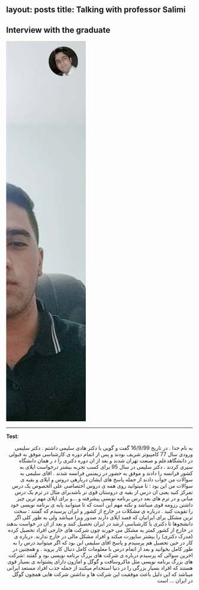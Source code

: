 
layout: posts
title: Talking with professor Salimi
---

## Interview with the graduate







![alt text](../assets/images/mahdii.jpg "Talking with professor Salimi")

---
**Test**:
<div align = "right">
به نام خدا . در تاریخ 16/9/99  گفت و گویی با  دکتر هادی سلیمی داشتم . دکتر سلیمی ورودی سال 77 کامپیوتر شریف بودند و پس از اتمام دوره ی کارشناسی موفق به قبولی در دانشگاهدعلم و صنعت تهران شدند و بعد از ان دوره دکتری را د ر همان دانشگاه سپری کردند . دکتر سلیمی در سال 95 برای کسب تجربه بیشتر درخواست اپلای به کشور فرانسه را دادند و موفق به حضور در زیمنس فرانسه شدند .
اقای سلیمی به سوالات من جواب دادند از جمله پاسخ های ایشان دربارهی دروس و اپلای و بقیه ی سوالات من این بود : تا میتوانید روی همه ی دروس اختصاصی علی الخصوص یک درس تمرکز کنید یعنی ان درس از بقیه ی دروستان قوی تر باشدبرای مثال در ترم یک درس مبانی و در ترم های بعد درس برنامه نویسی پیشرفته  و ...و برای اپلای مهم ترین چیز داشتن رزومه قوی میباشد و نکته مهم این است که تا میتوانید پایه ی برنامه نویسی خود را تقویت کنید .
درباره ی مشکلات در خارج از کشور و ایران پرسیدم که گفتند : سخت ترین مشکل برای ایرانیان که قصد اپلای دارند صدور ویزا میباشد ولی به طور کلی اگر دانشجوها تا دکتری یا کارشناسی ارشد در ایران تحصیل کنند و بعد از ان در خواست بدهند در خارج از کشور کمتر به مشکل می خورند چون شرکت های خارجی افراد تحصیل کرده (مدرک دکتری) را بیشتر ساپورت میکند و افراد مشکل مالی در خارج ندارند.
درباره ی کار در حین تحصیل هم پرسیدم و پاسخ اقای سلیمی این بود که اگر میتوانید درس را به طور  کامل بخوانید و بعد از اتمام درس با معلومات کامل دنبال کار بروید .
و همچنین در اخرین سوالی که پرسیدم درباره ی شرکت های بزرگ برنامه نویسی بود و گفتند  :شرکت های بزرگ برنامه نویسی مثل ماکروسافت و گوگل و امازون دارای پشتوانه ی بسیار قوی هستند که افراد بسیار بزرگی را در دنیا استخدام میکنند از جمله جذب افراد مستعد ایرانی میباشد که این دلیل باعث موفقیت این شرکت ها و نداشتن شرکت هایی همچون گوگل در ایران ... است 

